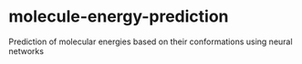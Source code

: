 # molecule-energy-prediction
Prediction of molecular energies based on their conformations using neural networks
